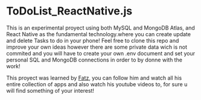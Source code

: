# ToDoList_ReactNative.js

This is an experimental proyect using both MySQL and MongoDB Atlas, and React Native as the fundamental technology.where you can create update and delete Tasks to do in your phone! Feel free to clone this repo and improve your own ideas however there are some private data wich is not commited and you will have to create your own .env document and set your personal SQL and MongoDB connections in order to by donne with the work!

 This proyect was learned by [Fatz](https://github.com/FaztWeb), you can follow him and watch all his entire collection of apps and also watch his youtube videos to, for sure u will find something of your interest!